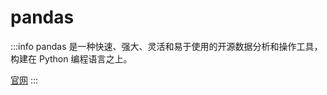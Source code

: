 # pandas

:::info
pandas 是一种快速、强大、灵活和易于使用的开源数据分析和操作工具，构建在 Python 编程语言之上。

[官网](https://pandas.pydata.org/)
:::